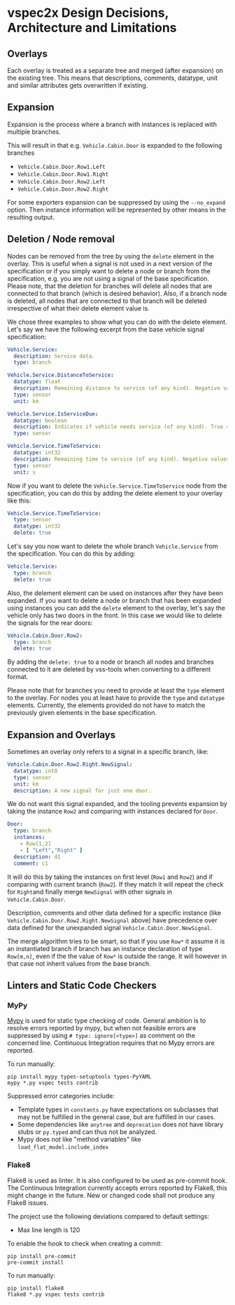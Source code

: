# vspec2x Design Decisions, Architecture and Limitations

## Overlays

Each overlay is treated as a separate tree and merged (after expansion) on the existing tree.
This means that descriptions, comments, datatype, unit and similar attributes gets overwritten if existing.

## Expansion

Expansion is the process where a branch with instances is replaced with multiple branches.

This will result in that e.g. `Vehicle.Cabin.Door` is expanded to the following branches

* `Vehicle.Cabin.Door.Row1.Left`
* `Vehicle.Cabin.Door.Row1.Right`
* `Vehicle.Cabin.Door.Row2.Left`
* `Vehicle.Cabin.Door.Row2.Right`

For some exporters expansion can be suppressed by using the `--no_expand` option.
Then instance information will be represented by other means in the resulting output.

## Deletion / Node removal

Nodes can be removed from the tree by using the `delete` element in the overlay.
This is useful when a signal is not used in a next version of the specification or if you
simply want to delete a node or branch from the specification, e.g. you are not using a signal of the base
specification.
Please note, that the deletion for branches will delete all nodes that are connected to that branch (which is
desired behavior). Also, if a branch node is deleted, all nodes that are connected to that branch will be deleted
irrespective of what their delete element value is.

We chose three examples to show what you can do with the delete element. Let's say we have the following excerpt from
the base vehicle signal specification:

```yaml
Vehicle.Service:
  description: Service data.
  type: branch

Vehicle.Service.DistanceToService:
  datatype: float
  description: Remaining distance to service (of any kind). Negative values indicate service overdue.
  type: sensor
  unit: km

Vehicle.Service.IsServiceDue:
  datatype: boolean
  description: Indicates if vehicle needs service (of any kind). True = Service needed now or in the near future. False = No known need for service.
  type: sensor

Vehicle.Service.TimeToService:
  datatype: int32
  description: Remaining time to service (of any kind). Negative values indicate service overdue.
  type: sensor
  unit: s
```

Now if you want to delete the `Vehicle.Service.TimeToService` node from the specification, you can do this by adding the
delete element to your overlay like this:

```yaml
Vehicle.Service.TimeToService:
  type: sensor
  datatype: int32
  delete: true
```

Let's say you now want to delete the whole branch `Vehicle.Service` from the specification. You can do this by adding:

```yaml
Vehicle.Service:
  type: branch
  delete: true
```

Also, the delement element can be used on instances after they have been expanded. If you want to delete a node or
branch that has been expanded using instances you can add the `delete` element to the overlay, let's say the vehicle
only has two doors in the front. In this case we would like to delete the signals for the rear doors:

```yaml
Vehicle.Cabin.Door.Row2:
  type: branch
  delete: true
```

By adding the `delete: true` to a node or branch all nodes and branches connected to it are deleted by vss-tools
when converting to a different format. 

Please note that for branches you need to provide at least the `type` element to
the overlay. For nodes you at least have to provide the `type` and `datatype` elements. Currently, the elements provided
do not have to match the previously given elements in the base specification.

## Expansion and Overlays

Sometimes an overlay only refers to a signal in a specific branch, like:

```yaml
Vehicle.Cabin.Door.Row2.Right.NewSignal:
  datatype: int8
  type: sensor
  unit: km
  description: A new signal for just one door.
```

We do not want this signal expanded, and the tooling prevents expansion by taking the instance `Row2` and comparing with
instances declared for `Door`.

```yaml
Door:
  type: branch
  instances:
    - Row[1,2]
    - [ "Left","Right" ]
  description: d1
  comment: c1
```

It will do this by taking the instances on first level (`Row1` and `Row2`) and if comparing with current
branch (`Row2`).
If they match it will repeat the check for `Right`and finally merge `NewSignal` with other signals
in `Vehicle.Cabin.Door`.

Description, comments and other data defined for a specific instance (like `Vehicle.Cabin.Door.Row2.Right.NewSignal`
above) have precedence
over data defined for the unexpanded signal `Vehicle.Cabin.Door.NewSignal`.

The merge algorithm tries to be smart, so that if you use `Row*` it assume it is an instantiated branch if branch has an
instance declaration of type `Row[m,n]`,
even if the the value of `Row*` is outside the range. It will however in that case not inherit values from the base
branch.

## Linters and Static Code Checkers

### MyPy

[Mypy](https://mypy-lang.org/) is used for static type checking of code.
General ambition is to resolve errors reported by mypy, but when not feasible errors are suppressed
by using `# type: ignore[<type>]` as comment on the concerned line.
Continuous Integration requires that no Mypy errors are reported.

To run manually:

```
pip install mypy types-setuptools types-PyYAML
mypy *.py vspec tests contrib
```

Suppressed error categories include:

* Template types in `constants.py` have expectations on subclasses that may not be fulfilled in the general case,
  but are fulfilled in our cases.
* Some dependencies like `anytree` and `deprecation` does not have library stubs or `py.typed`
  and can thus not be analyzed.
* Mypy does not like "method variables" like `load_flat_model.include_index`

### Flake8

Flake8 is used as linter. It is also configured to be used as pre-commit hook.
The Continuous Integration currently accepts errors reported by Flake8,
this might change in the future.
New or changed code shall not produce any Flake8 issues.

The project use the following deviations compared to default settings:

* Max line length is 120

To enable the hook to check when creating a commit:

```
pip install pre-commit
pre-commit install
```

To run manually:

```
pip install flake8
flake8 *.py vspec tests contrib
```

